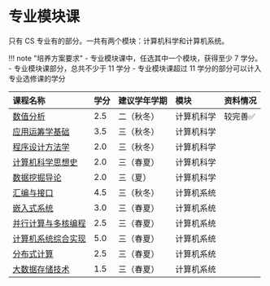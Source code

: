 # 专业模块课

只有 CS 专业有的部分。一共有两个模块：计算机科学和计算机系统。

!!! note "培养方案要求"
    - 专业模块课中，任选其中一个模块，获得至少 7 学分。
    - 专业模块课部分，总共不少于 11 学分
    - 专业模块课超过 11 学分的部分可以计入专业选修课的学分

<style>
.md-typeset table:not([class]) th {
    min-width: 1em;
}
</style>

<div style="text-align: center" markdown="1">

|课程名称|学分|建议学年学期|模块|资料情况|
|:--|:--|:--|:--|:--|
|[数值分析](numerical_analysis/)|2.5|二（秋冬）|计算机科学|较完善✅|
|[应用运筹学基础](operations_research/)|3.5|三（秋冬）|计算机科学||
|[程序设计方法学](programming_methodology/)|2.0|三（秋冬）|计算机科学||
|[计算机科学思想史](intellectual_history/)|2.0|三（春夏）|计算机科学||
|[数据挖掘导论](data_mining/)|2.0|三（夏）|计算机科学||
|[汇编与接口](assembly_interface/)|4.5|三（秋冬）|计算机系统||
|[嵌入式系统](embedded_system/)|3.0|三（春夏）|计算机系统||
|[并行计算与多核编程](parallel_computing/)|2.5|三（春夏）|计算机系统||
|[计算机系统综合实现](realization_of_system/)|5.0|三（春夏）|计算机系统||
|[分布式计算](distributed_computing/)|2.5|三（春夏）|计算机系统||
|[大数据存储技术](big_data_storage/)|1.5|三（春夏）|计算机系统||

</div>